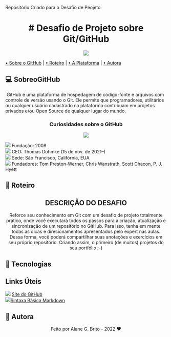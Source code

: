 
Repositório Criado para o Desafio de Peojeto

<h1 align="center"># Desafio de Projeto sobre  Git/GitHub </h1>
<div align="center"><img src="https://programathor.com.br/blog/wp-content/uploads/2018/04/github-logo-e1522860474698.png"/></div>

<p align="center">

 <a href="#computer-SobreoGitHub">• Sobre o GitHub</a> | 
 <a href="#memo-roteiro">• Roteiro</a> | 
 <a href="#hammer-tecnologias">• A Plataforma</a> | 
 <a href="#boy-autor">• Autora</a> 
</p>

## :computer: **SobreoGitHub**

<p>
    GitHub é uma plataforma de hospedagem de código-fonte e arquivos com controle de versão usando o Git. Ele permite que programadores, utilitários ou qualquer usuário cadastrado na plataforma contribuam em projetos privados e/ou Open Source de qualquer lugar do mundo.
</p>

<div align="center">
    <h3>Curiosidades sobre o GitHub</h3>
    <img src="https://www.hostinger.com.br/tutoriais/wp-content/uploads/sites/12/2019/01/O-Que-e-GitHub-e-Para-Que-e-Usado-.png" >
</div>
<p>
   <img src="https://img.icons8.com/color/24/000000/in-progress--v1.png"/> Fundação: 2008 <br>
   <img src="https://img.icons8.com/color/24/000000/in-progress--v1.png"/> CEO: Thomas Dohmke (15 de nov. de 2021–) <br>
   <img src="https://img.icons8.com/color/24/000000/in-progress--v1.png"/> Sede: São Francisco, Califórnia, EUA <br>
   <img src="https://img.icons8.com/color/24/000000/in-progress--v1.png"/> Fundadores: Tom Preston-Werner, Chris Wanstrath, Scott Chacon, P. J. Hyett
  <br>
      
</p> 

## :memo: **Roteiro**

<div align="center">
  <h2>DESCRIÇÃO DO DESAFIO</h2>
   
<p>
  Reforce seu conhecimento em Git com um desafio de projeto totalmente prático, onde você executará todos os passos para a criação, atualização e sincronização de um repositório no GitHub. Para isso, tenha em mente todas as dicas e direcionamentos apresentados pelo expert nas aulas. Dessa forma, você poderá compartilhar suas anotações e exercícios em seu próprio repositório. Criando assim, o primeiro (de muitos) projetos do seu portfólio ;-)
  </p>
</div>

## :hammer: **Tecnologias**

## Links Úteis
<img src="https://img.icons8.com/color/24/000000/in-progress--v1.png"/> [Site do GitHub](https://github.com/) <br>
<img src="https://img.icons8.com/color/24/000000/in-progress--v1.png"/>[Sintaxa Básica Markdown](https://www.markdownguide.org/basic-syntax)<br>

## :girl: **Autora**

<div align="center">
Feito por Alane G. Brito - 2022 ❤️
</div>
